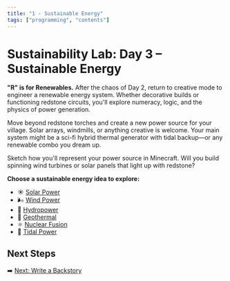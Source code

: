 ```yaml
---
title: "1 - Sustainable Energy"
tags: ["programming", "contents"]
---
```


# Sustainability Lab: Day 3 – Sustainable Energy

**"R" is for Renewables.** After the chaos of Day 2, return to creative mode to engineer a renewable energy system. Whether decorative builds or functioning redstone circuits, you'll explore numeracy, logic, and the physics of power generation.

Move beyond redstone torches and create a new power source for your village. Solar arrays, windmills, or anything creative is welcome. Your main system might be a sci-fi hybrid thermal generator with tidal backup—or any renewable combo you dream up.

Sketch how you'll represent your power source in Minecraft. Will you build spinning wind turbines or solar panels that light up with redstone?

**Choose a sustainable energy idea to explore:**

- ☀️ [Solar Power](/sustainability_lab/Day-3/02_solar)
- 🌬️ [Wind Power](/sustainability_lab/Day-3/03_wind)
- 🌊 [Hydropower](/sustainability_lab/Day-3/04_hydro)
- 🌋 [Geothermal](/sustainability_lab/Day-3/05_geothermal)
- ⚛️ [Nuclear Fusion](/sustainability_lab/Day-3/06_nuclear)
- 🐋 [Tidal Power](/sustainability_lab/Day-3/07_tidal)

## Next Steps

➡️ [Next: Write a Backstory](/sustainability_lab/Day-3/01_backstory)
